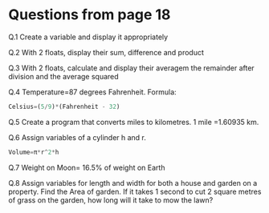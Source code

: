 # Questions from page 18

Q.1
Create a variable and display it appropriately

Q.2
With 2 floats, display their sum, difference and product

Q.3
With 2 floats, calculate and display their averagem the remainder after division and the average squared

Q.4
Temperature=87 degrees Fahrenheit. Formula:  
``` python
Celsius=(5/9)*(Fahrenheit - 32)
```

Q.5
Create a program that converts miles to kilometres. 1 mile =1.60935 km. 

Q.6
Assign variables of a cylinder h and r. 
``` python
Volume=π*r^2*h
```

Q.7
Weight on Moon= 16.5% of weight on Earth

Q.8
Assign variables for length and width for both a house and garden on a property. Find the Area of garden. If it takes 1 second to cut 2 square metres of grass on the garden, how long will it take to mow the lawn?
